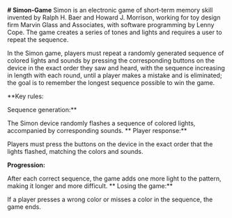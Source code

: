 **# Simon-Game**
Simon is an electronic game of short-term memory skill invented by Ralph H. Baer and Howard J. Morrison, working for toy design firm Marvin Glass and Associates, with software programming by Lenny Cope. The game creates a series of tones and lights and requires a user to repeat the sequence.

In the Simon game, players must repeat a randomly generated sequence of colored lights and sounds by pressing the corresponding buttons on the device in the exact order they saw and heard, with the sequence increasing in length with each round, until a player makes a mistake and is eliminated; the goal is to remember the longest sequence possible to win the game. 

**Key rules:

Sequence generation:**

The Simon device randomly flashes a sequence of colored lights, accompanied by corresponding sounds. 
**
Player response:**

Players must press the buttons on the device in the exact order that the lights flashed, matching the colors and sounds. 

**Progression:**

After each correct sequence, the game adds one more light to the pattern, making it longer and more difficult. 
**
Losing the game:**

If a player presses a wrong color or misses a color in the sequence, the game ends. 
